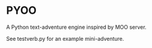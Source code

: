 PYOO
=====

A Python text-adventure engine inspired by MOO server.

See testverb.py for an example mini-adventure.
